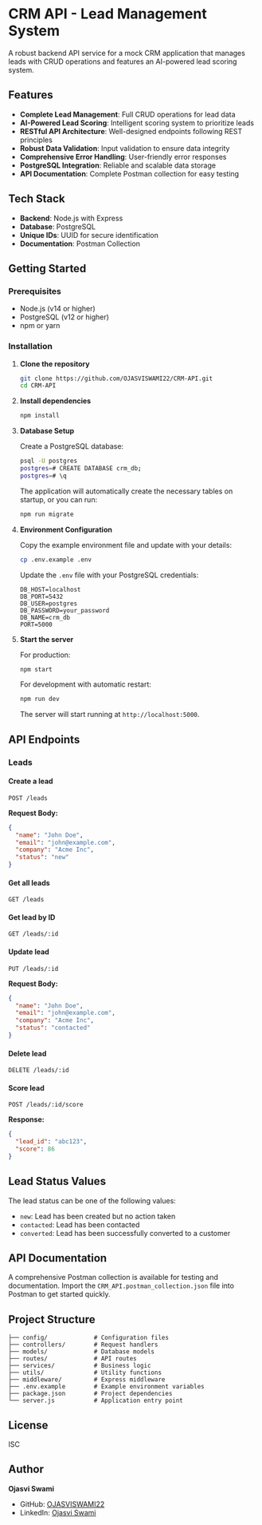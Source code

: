 # CRM API - Lead Management System

A robust backend API service for a mock CRM application that manages leads with CRUD operations and features an AI-powered lead scoring system.

## Features

- **Complete Lead Management**: Full CRUD operations for lead data
- **AI-Powered Lead Scoring**: Intelligent scoring system to prioritize leads
- **RESTful API Architecture**: Well-designed endpoints following REST principles
- **Robust Data Validation**: Input validation to ensure data integrity
- **Comprehensive Error Handling**: User-friendly error responses
- **PostgreSQL Integration**: Reliable and scalable data storage
- **API Documentation**: Complete Postman collection for easy testing

## Tech Stack

- **Backend**: Node.js with Express
- **Database**: PostgreSQL
- **Unique IDs**: UUID for secure identification
- **Documentation**: Postman Collection

## Getting Started

### Prerequisites

- Node.js (v14 or higher)
- PostgreSQL (v12 or higher)
- npm or yarn

### Installation

1. **Clone the repository**
   ```bash
   git clone https://github.com/OJASVISWAMI22/CRM-API.git
   cd CRM-API
   ```

2. **Install dependencies**
   ```bash
   npm install
   ```

3. **Database Setup**
   
   Create a PostgreSQL database:
   ```bash
   psql -U postgres
   postgres=# CREATE DATABASE crm_db;
   postgres=# \q
   ```
   
   The application will automatically create the necessary tables on startup, or you can run:
   ```bash
   npm run migrate
   ```

4. **Environment Configuration**
   
   Copy the example environment file and update with your details:
   ```bash
   cp .env.example .env
   ```
   
   Update the `.env` file with your PostgreSQL credentials:
   ```
   DB_HOST=localhost
   DB_PORT=5432
   DB_USER=postgres
   DB_PASSWORD=your_password
   DB_NAME=crm_db
   PORT=5000
   ```

5. **Start the server**
   
   For production:
   ```bash
   npm start
   ```
   
   For development with automatic restart:
   ```bash
   npm run dev
   ```
   
   The server will start running at `http://localhost:5000`.

## API Endpoints

### Leads

#### Create a lead
```
POST /leads
```
**Request Body:**
```json
{
  "name": "John Doe",
  "email": "john@example.com",
  "company": "Acme Inc",
  "status": "new"
}
```

#### Get all leads
```
GET /leads
```

#### Get lead by ID
```
GET /leads/:id
```

#### Update lead
```
PUT /leads/:id
```
**Request Body:**
```json
{
  "name": "John Doe",
  "email": "john@example.com",
  "company": "Acme Inc",
  "status": "contacted"
}
```

#### Delete lead
```
DELETE /leads/:id
```

#### Score lead
```
POST /leads/:id/score
```
**Response:**
```json
{
  "lead_id": "abc123",
  "score": 86
}
```

## Lead Status Values

The lead status can be one of the following values:
- `new`: Lead has been created but no action taken
- `contacted`: Lead has been contacted
- `converted`: Lead has been successfully converted to a customer

## API Documentation

A comprehensive Postman collection is available for testing and documentation. Import the `CRM_API.postman_collection.json` file into Postman to get started quickly.

## Project Structure

```
├── config/             # Configuration files
├── controllers/        # Request handlers
├── models/             # Database models
├── routes/             # API routes
├── services/           # Business logic
├── utils/              # Utility functions
├── middleware/         # Express middleware
├── .env.example        # Example environment variables
├── package.json        # Project dependencies
└── server.js           # Application entry point
```

## License

ISC

## Author

**Ojasvi Swami**

- GitHub: [OJASVISWAMI22](https://github.com/OJASVISWAMI22)
- LinkedIn: [Ojasvi Swami](https://www.linkedin.com/in/ojasvi-swami-704359253/)


